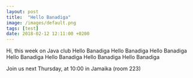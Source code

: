 ```yaml
---
layout: post
title:  "Hello Banadiga"
image: /images/default.png
tags: [test]
date: 2018-02-12 12:11:00 +0200
---
```


Hi, this week on Java club
Hello Banadiga Hello Banadiga Hello Banadiga Hello Banadiga Hello Banadiga Hello Banadiga Hello Banadiga

Join us next Thursday, at 10:00 in Jamaika (room 223)

